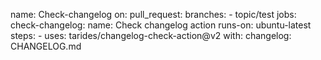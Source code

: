 name: Check-changelog
on:
  pull_request:
    branches:
      - topic/test
jobs:
  check-changelog:
    name: Check changelog action
    runs-on: ubuntu-latest
    steps:
      - uses: tarides/changelog-check-action@v2
        with:
          changelog: CHANGELOG.md
